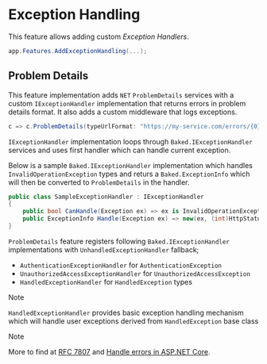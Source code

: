 # Exception Handling

This feature allows adding custom _Exception Handlers_.

```csharp
app.Features.AddExceptionHandling(...);
```

## Problem Details

This feature implementation adds `NET` `ProblemDetails` services with a custom
`IExceptionHandler` implementation that returns errors in problem details
format. It also adds a custom middleware that logs exceptions.

```csharp
c => c.ProblemDetails(typeUrlFormat: "https://my-service.com/errors/{0}")
```
`IExceptionHandler` implementation loops through `Baked.IExceptionHandler` 
services and uses first handler which can handle current exception.

Below is a sample `Baked.IExceptionHandler` implementation which handles
`InvalidOperationException` types and returs a `Baked.ExceptionInfo` which will
then be converted to `ProblemDetails` in the handler.

```csharp
public class SampleExceptionHandler : IExceptionHandler
{
    public bool CanHandle(Exception ex) => ex is InvalidOperationException;
    public ExceptionInfo Handle(Exception ex) => new(ex, (int)HttpStatusCode.BadRequest, ex.Message);
}
```

`ProblemDetails` feature registers following `Baked.IExceptionHandler` implementations with
`UnhandledExceptionHandler` fallback;

- `AuthenticationExceptionHandler` for `AuthenticationException`
- `UnauthorizedAccessExceptionHandler` for `UnauthorizedAccessException`
- `HandledExceptionHandler` for `HandledException` types

> [!NOTE]
>
> `HandledExceptionHandler` provides basic exception handling mechanism which will handle 
> user exceptions derived from `HandledException` base class

> [!NOTE]
>
> More to find at [RFC 7807][rfc] and [Handle errors in ASP.NET Core][dotnet].

[rfc]: https://www.rfc-editor.org/rfc/rfc7807.html
[dotnet]: https://learn.microsoft.com/en-us/aspnet/core/fundamentals/error-handling?view=aspnetcore-8.0&source=recommendations#problem-details
